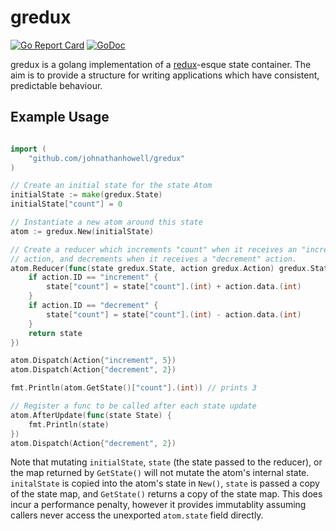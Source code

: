 # gredux
[![Go Report Card](https://goreportcard.com/badge/github.com/johnathanhowell/gredux)](https://goreportcard.com/report/github.com/johnathanhowell/gredux)
[![GoDoc](https://godoc.org/github.com/johnathanhowell/gredux?status.svg)](https://godoc.org/github.com/johnathanhowell/gredux)

gredux is a golang implementation of a [redux](https://github.com/reactjs/redux)-esque state container. The aim is to provide a structure for writing applications which have consistent, predictable behaviour.

## Example Usage

```go

import (
	"github.com/johnathanhowell/gredux"
)

// Create an initial state for the state Atom
initialState := make(gredux.State)
initialState["count"] = 0

// Instantiate a new atom around this state
atom := gredux.New(initialState)

// Create a reducer which increments "count" when it receives an "increment" 
// action, and decrements when it receives a "decrement" action.
atom.Reducer(func(state gredux.State, action gredux.Action) gredux.State {
	if action.ID == "increment" {
		state["count"] = state["count"].(int) + action.data.(int)
	}
	if action.ID == "decrement" {
		state["count"] = state["count"].(int) - action.data.(int)
	}
	return state
})

atom.Dispatch(Action{"increment", 5})
atom.Dispatch(Action{"decrement", 2})

fmt.Println(atom.GetState()["count"].(int)) // prints 3

// Register a func to be called after each state update
atom.AfterUpdate(func(state State) {
	fmt.Println(state)
})
atom.Dispatch(Action{"decrement", 2})
```

Note that mutating `initialState`, `state` (the state passed to the reducer), or the map returned by `GetState()` will not mutate the atom's internal state. `initalState` is copied into the atom's state in `New()`, `state` is passed a copy of the state map, and `GetState()` returns a copy of the state map. This does incur a performance penalty, however it provides immutablity assuming callers never access the unexported `atom.state` field directly.
